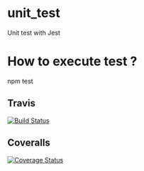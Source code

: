 # unit_test
Unit test with Jest

# How to execute test ?
npm test

## Travis

[![Build Status](https://travis-ci.com/Kishare/mds_b3_smaani_ali_dev_unit.svg?branch=main)](https://travis-ci.com/Kishare/mds_b3_smaani_ali_dev_unit)

## Coveralls

[![Coverage Status](https://coveralls.io/repos/github/Kishare/mds_b3_smaani_ali_dev_unit/badge.svg?branch=main)](https://coveralls.io/github/Kishare/mds_b3_smaani_ali_dev_unit?branch=main)
